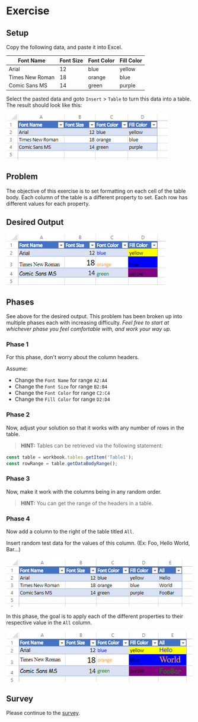 # Exercise

## Setup
Copy the following data, and paste it into Excel.

| Font Name  | Font Size | Font Color | Fill Color |
| ---------- | --------- | ---------- | ---------- |
| Arial      | 12        | blue       | yellow     |
| Times New Roman | 18   | orange     | blue       |
| Comic Sans MS | 14     | green      | purple     |

Select the pasted data and goto `Insert` > `Table` to turn this data into a table. The result should look like this:

![Table inside Excel Screenshot](../media/maker/BasicExerciseSetup.png)

## Problem
The objective of this exercise is to set formatting on each cell of the table body. Each column of the table is a different property to set. Each row has different values for each property.

## Desired Output
![Basic Output](../media/maker/BasicExerciseOutput.png)
## Phases

See above for the desired output. This problem has been broken up into multiple phases each with increasing difficulty. *Feel free to start at whichever phase you feel comfortable with, and work your way up.*
### **Phase 1**
For this phase, don't worry about the column headers.

Assume:
* Change the `Font Name` for range `A2:A4`
* Change the `Font Size` for range `B2:B4`
* Change the `Font Color` for range `C2:C4`
* Change the `Fill Color` for range `D2:D4`

### **Phase 2**
Now, adjust your solution so that it works with any number of rows in the table.

>**HINT:** Tables can be retrieved via the following statement:
```typescript
const table = workbook.tables.getItem('Table1');
const rowRange = table.getDataBodyRange();
```

### **Phase 3**
Now, make it work with the columns being in any random order.

>**HINT:** You can get the range of the headers in a table.


### **Phase 4**
Now add a column to the right of the table titled `All`.

Insert random test data for the values of this column. (Ex: Foo, Hello World, Bar...)

![Phase 4 Start](../media/maker/Phase4Input.png)

In this phase, the goal is to apply each of the different properties to their respective value in the `All` column.

![Phase 4 Output](../media/maker/Phase4Output.png)

## Survey
Please continue to the [survey](https://forms.office.com/Pages/ResponsePage.aspx?id=v4j5cvGGr0GRqy180BHbR1cd-yOFfWxAkdFfv4kfuiVUMTJZRjZKRVMyNE9HM0dHTTNET0c5VjE2Vi4u).